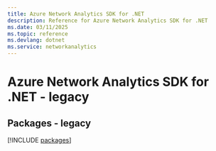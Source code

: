 ```yaml
---
title: Azure Network Analytics SDK for .NET
description: Reference for Azure Network Analytics SDK for .NET
ms.date: 03/11/2025
ms.topic: reference
ms.devlang: dotnet
ms.service: networkanalytics
---
```

# Azure Network Analytics SDK for .NET - legacy
## Packages - legacy
[!INCLUDE [packages](network-analytics-index.md)]